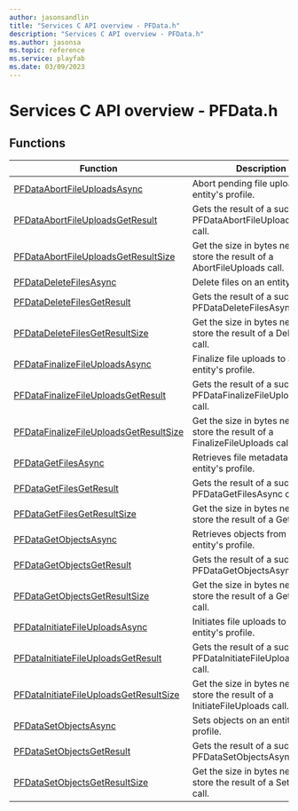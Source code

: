 ```yaml
---
author: jasonsandlin
title: "Services C API overview - PFData.h"
description: "Services C API overview - PFData.h"
ms.author: jasonsa
ms.topic: reference
ms.service: playfab
ms.date: 03/09/2023
---
```


# Services C API overview - PFData.h

  
## Functions  

| Function | Description |  
| --- | --- |  
| [PFDataAbortFileUploadsAsync](functions/pfdataabortfileuploadsasync.md) | Abort pending file uploads to an entity's profile. |  
| [PFDataAbortFileUploadsGetResult](functions/pfdataabortfileuploadsgetresult.md) | Gets the result of a successful PFDataAbortFileUploadsAsync call. |  
| [PFDataAbortFileUploadsGetResultSize](functions/pfdataabortfileuploadsgetresultsize.md) | Get the size in bytes needed to store the result of a AbortFileUploads call. |  
| [PFDataDeleteFilesAsync](functions/pfdatadeletefilesasync.md) | Delete files on an entity's profile. |  
| [PFDataDeleteFilesGetResult](functions/pfdatadeletefilesgetresult.md) | Gets the result of a successful PFDataDeleteFilesAsync call. |  
| [PFDataDeleteFilesGetResultSize](functions/pfdatadeletefilesgetresultsize.md) | Get the size in bytes needed to store the result of a DeleteFiles call. |  
| [PFDataFinalizeFileUploadsAsync](functions/pfdatafinalizefileuploadsasync.md) | Finalize file uploads to an entity's profile. |  
| [PFDataFinalizeFileUploadsGetResult](functions/pfdatafinalizefileuploadsgetresult.md) | Gets the result of a successful PFDataFinalizeFileUploadsAsync call. |  
| [PFDataFinalizeFileUploadsGetResultSize](functions/pfdatafinalizefileuploadsgetresultsize.md) | Get the size in bytes needed to store the result of a FinalizeFileUploads call. |  
| [PFDataGetFilesAsync](functions/pfdatagetfilesasync.md) | Retrieves file metadata from an entity's profile. |  
| [PFDataGetFilesGetResult](functions/pfdatagetfilesgetresult.md) | Gets the result of a successful PFDataGetFilesAsync call. |  
| [PFDataGetFilesGetResultSize](functions/pfdatagetfilesgetresultsize.md) | Get the size in bytes needed to store the result of a GetFiles call. |  
| [PFDataGetObjectsAsync](functions/pfdatagetobjectsasync.md) | Retrieves objects from an entity's profile. |  
| [PFDataGetObjectsGetResult](functions/pfdatagetobjectsgetresult.md) | Gets the result of a successful PFDataGetObjectsAsync call. |  
| [PFDataGetObjectsGetResultSize](functions/pfdatagetobjectsgetresultsize.md) | Get the size in bytes needed to store the result of a GetObjects call. |  
| [PFDataInitiateFileUploadsAsync](functions/pfdatainitiatefileuploadsasync.md) | Initiates file uploads to an entity's profile. |  
| [PFDataInitiateFileUploadsGetResult](functions/pfdatainitiatefileuploadsgetresult.md) | Gets the result of a successful PFDataInitiateFileUploadsAsync call. |  
| [PFDataInitiateFileUploadsGetResultSize](functions/pfdatainitiatefileuploadsgetresultsize.md) | Get the size in bytes needed to store the result of a InitiateFileUploads call. |  
| [PFDataSetObjectsAsync](functions/pfdatasetobjectsasync.md) | Sets objects on an entity's profile. |  
| [PFDataSetObjectsGetResult](functions/pfdatasetobjectsgetresult.md) | Gets the result of a successful PFDataSetObjectsAsync call. |  
| [PFDataSetObjectsGetResultSize](functions/pfdatasetobjectsgetresultsize.md) | Get the size in bytes needed to store the result of a SetObjects call. |  

